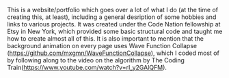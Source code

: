This is a website/portfolio which goes over a lot of what I do (at the time of creating this, at least), including a general desription of some hobbies and links to various projects.
It was created under the Code Nation fellowship at Etsy in New York, which provided some basic structural code and taught me how to create almost all of this.
It is also important to mention that the background animation on every page uses Wave Function Collapse (https://github.com/mxgmn/WaveFunctionCollapse), which I coded most of by following along to the video on the algorithm by The Coding Train(https://www.youtube.com/watch?v=rI_y2GAlQFM).
